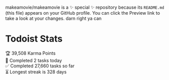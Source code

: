 makeamovie/makeamovie is a ✨ special ✨ repository because its `README.md` (this file) appears on your GitHub profile.
You can click the Preview link to take a look at your changes. darn right ya can

# Todoist Stats

<!-- TODO-IST:START -->
🏆  39,508 Karma Points           
🌸  Completed 2 tasks today           
✅  Completed 27,660 tasks so far           
⏳  Longest streak is 328 days
<!-- TODO-IST:END -->